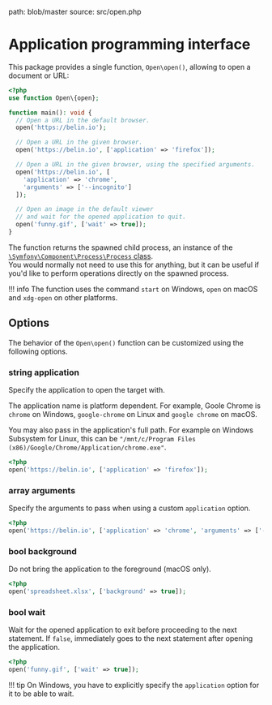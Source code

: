 path: blob/master
source: src/open.php

# Application programming interface
This package provides a single function, `Open\open()`, allowing to open a document or URL:

```php
<?php
use function Open\{open};

function main(): void {
  // Open a URL in the default browser.
  open('https://belin.io');

  // Open a URL in the given browser.
  open('https://belin.io', ['application' => 'firefox']);

  // Open a URL in the given browser, using the specified arguments.
  open('https://belin.io', [
    'application' => 'chrome',
    'arguments' => ['--incognito']
  ]);

  // Open an image in the default viewer
  // and wait for the opened application to quit.
  open('funny.gif', ['wait' => true]);
}
```

The function returns the spawned child process, an instance of the [`\Symfony\Component\Process\Process` class](https://symfony.com/doc/current/components/process.html).  
You would normally not need to use this for anything, but it can be useful if you'd like to perform operations directly on the spawned process.

!!! info
    The function uses the command `start` on Windows, `open` on macOS
    and `xdg-open` on other platforms.

## Options
The behavior of the `Open\open()` function can be customized using the following options.

### string **application**
Specify the application to open the target with.

The application name is platform dependent. For example, Goole Chrome is `chrome` on Windows, `google-chrome` on Linux and `google chrome` on macOS.

You may also pass in the application's full path. For example on Windows Subsystem for Linux, this can be `"/mnt/c/Program Files (x86)/Google/Chrome/Application/chrome.exe"`.

```php
<?php
open('https://belin.io', ['application' => 'firefox']);
```

### array **arguments**
Specify the arguments to pass when using a custom `application` option.

```php
<?php
open('https://belin.io', ['application' => 'chrome', 'arguments' => ['--incognito']]);
```

### bool **background**
Do not bring the application to the foreground (macOS only).

```php
<?php
open('spreadsheet.xlsx', ['background' => true]);
```

### bool **wait**
Wait for the opened application to exit before proceeding to the next statement. If `false`, immediately goes to the next statement after opening the application.

```php
<?php
open('funny.gif', ['wait' => true]);
```

!!! tip
    On Windows, you have to explicitly specify the `application` option for it to be able to wait.

